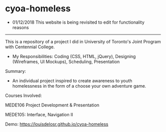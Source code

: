 # cyoa-homeless

- 01/12/2018 This website is being revisited to edit for functionality reasons

________________________________

This is a repository of a project I did in University of Toronto's Joint Program with Centennial College.

- My Responsibilities: Coding (CSS, HTML, jQuery), Designing (Wireframes, UI Mockups), Scheduling, Presentation

Summary:
- An individual project inspired to create awareness to youth homelessness in the form of a choose your own adventure game.

Courses Involved: 

MEDE106 Project Development & Presentation

MEDE105: Interface, Navigation II

Demo: https://louisdelosr.github.io/cyoa-homeless

